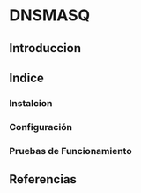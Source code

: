 # DNSMASQ
## Introduccion
## Indice
### Instalcion
### Configuración
### Pruebas de Funcionamiento
## Referencias
